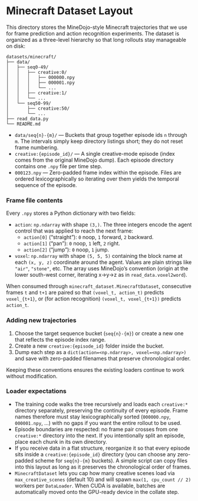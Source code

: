Minecraft Dataset Layout
========================

This directory stores the MineDojo-style Minecraft trajectories that we use
for frame prediction and action recognition experiments. The dataset is
organized as a three-level hierarchy so that long rollouts stay manageable on
disk:

```
datasets/minecraft/
├── data/
│   ├── seq0-49/
│   │   ├── creative:0/
│   │   │   ├── 000000.npy
│   │   │   ├── 000001.npy
│   │   │   └── ...
│   │   ├── creative:1/
│   │   └── ...
│   └── seq50-99/
│       ├── creative:50/
│       └── ...
├── read_data.py
└── README.md
```

- `data/seq{n}-{m}/` — Buckets that group together episode ids `n` through `m`.
  The intervals simply keep directory listings short; they do not reset frame
  numbering.
- `creative:{episode_id}/` — A single creative-mode episode (index comes from
  the original MineDojo dump). Each episode directory contains one `.npy` file
  per time step.
- `000123.npy` — Zero-padded frame index within the episode. Files are ordered
  lexicographically so iterating over them yields the temporal sequence of the
  episode.

### Frame file contents

Every `.npy` stores a Python dictionary with two fields:

- `action`: `np.ndarray` with shape `(3,)`. The three integers encode the agent
  control that was applied to reach the next frame:
  - `action[0]` (“straight”): `0` noop, `1` forward, `2` backward.
  - `action[1]` (“pan”): `0` noop, `1` left, `2` right.
  - `action[2]` (“jump”): `0` noop, `1` jump.
- `voxel`: `np.ndarray` with shape `(5, 5, 5)` containing the block name at
  each `(x, y, z)` coordinate around the agent. Values are plain strings like
  `"air"`, `"stone"`, etc. The array uses MineDojo’s convention (origin at the
  lower south-west corner, iterating x→y→z as in `read_data.voxel2word`).

When consumed through `minecraft_dataset.MinecraftDataset`, consecutive frames
`t` and `t+1` are paired so that `(voxel_t, action_t)` predicts `voxel_{t+1}`,
or (for action recognition) `(voxel_t, voxel_{t+1})` predicts `action_t`.

### Adding new trajectories

1. Choose the target sequence bucket (`seq{n}-{m}`) or create a new one that
   reflects the episode index range.
2. Create a new `creative:{episode_id}` folder inside the bucket.
3. Dump each step as a `dict(action=<np.ndarray>, voxel=<np.ndarray>)` and save
   with zero-padded filenames that preserve chronological order.

Keeping these conventions ensures the existing loaders continue to work
without modification.

### Loader expectations

- The training code walks the tree recursively and loads each `creative:*`
  directory separately, preserving the continuity of every episode. Frame names
  therefore must stay lexicographically sorted (`000000.npy`, `000001.npy`, …)
  with no gaps if you want the entire rollout to be used.
- Episode boundaries are respected: no frame pair crosses from one
  `creative:*` directory into the next. If you intentionally split an episode,
  place each chunk in its own directory.
- If you receive data in a flat structure, reorganize it so that every episode
  sits inside a `creative:{episode_id}` directory (you can choose any
  zero-padded scheme for `seq{n}-{m}` buckets). A simple script can copy files
  into this layout as long as it preserves the chronological order of frames.
- `MinecraftDataset` lets you cap how many creative scenes load via
  `max_creative_scenes` (default 10) and will spawn `max(1, cpu_count // 2)`
  workers per `DataLoader`. When CUDA is available, batches are automatically
  moved onto the GPU-ready device in the collate step.
